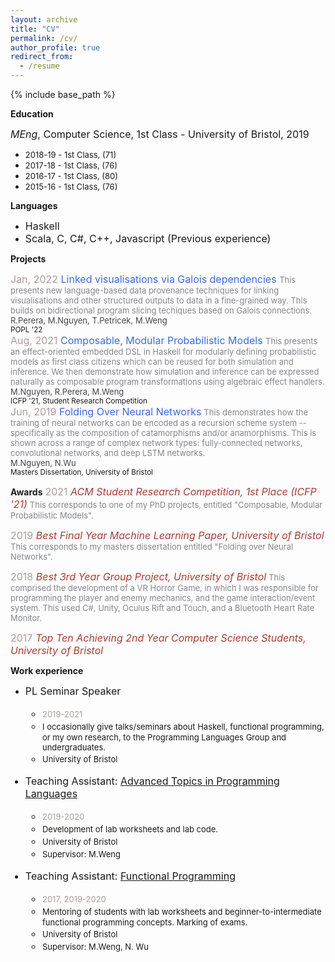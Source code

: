 ```yaml
---
layout: archive
title: "CV"
permalink: /cv/
author_profile: true
redirect_from:
  - /resume
---
```


{% include base_path %}

**Education**

<font size="3"> <i>MEng</i>, Computer Science, 1st Class - University of Bristol, 2019<br/> </font>

  * <font size="2">2018-19 - 1st Class, (71) </font>
  * <font size="2">2017-18 - 1st Class, (76) </font>
  * <font size="2">2016-17 - 1st Class, (80) </font>
  * <font size="2">2015-16 - 1st Class, (76) </font>

**Languages**
* <font size="3">Haskell </font>
* <font size="3">Scala, C, C#, C++, Javascript (Previous experience) </font>


**Projects**

<font size="3"><span style="color:#AA9E9D">Jan, 2022</span> <span style="color:#3C6BE4"> Linked visualisations via Galois dependencies </span></font>
<span style="color:#85868B"><font size="2"> This presents new language-based data provenance techniques for linking visualisations and other structured
outputs to data in a fine-grained way. This builds on bidirectional program slicing techiques based on Galois connections. </font> </span><br/>
<span style="color:#44454A "><font size="2">R.Perera, M.Nguyen, T.Petricek, M.Weng </font> </span><br/>
<sup>POPL '22</sup><br/>
<font size="3"><span style="color:#AA9E9D">Aug, 2021</span> <span style="color:#3C6BE4"> Composable, Modular Probabilistic Models </span></font>
<span style="color:#85868B"><font size="2"> This presents an effect-oriented embedded DSL in Haskell for modularly defining probabilistic models as first class citizens which can be reused for both simulation and inference. We then demonstrate how simulation and inference can be expressed naturally as composable program transformations using algebraic effect handlers.</font> </span><br/>
<span style="color:#44454A "><font size="2">M.Nguyen, R.Perera, M.Weng </font> </span><br/>
<sup>ICFP '21, Student Research Competition</sup><br/>
<font size="3"><span style="color:#AA9E9D">Jun, 2019</span> <span style="color:#3C6BE4"> Folding Over Neural Networks</span></font>
<span style="color:#85868B"><font size="2"> This demonstrates how the training of neural networks can be encoded as a recursion scheme system -- specifically as the composition of catamorphisms and/or anamorphisms. This is shown across a range of complex network types: fully-connected networks, convolutional networks, and deep LSTM networks.</font> </span><br/>
<span style="color:#44454A "><font size="2">M.Nguyen, N.Wu </font> </span><br/>
<sup>Masters Dissertation, University of Bristol</sup>

**Awards**
<font size="3"><span style="color:#AA9E9D">2021</span> <span style="color:#AE3C33"> <i>ACM Student Research Competition, 1st Place  (ICFP '21)</i></span></font>
<span style="color:#85868B"><font size="2"> This corresponds to one of my PhD projects, entitled "Composable, Modular Probabilistic Models".</font>

<font size="3"><span style="color:#AA9E9D">2019</span> <span style="color:#AE3C33"> <i>Best Final Year Machine Learning Paper, University of Bristol</i></span></font>
<span style="color:#85868B"><font size="2"> This corresponds to my masters dissertation entitled "Folding over Neural Networks".</font>

<font size="3"><span style="color:#AA9E9D">2018</span> <span style="color:#AE3C33"> <i>Best 3rd Year Group Project, University of Bristol</i></span></font>
<span style="color:#85868B"><font size="2"> This comprised the development of a VR Horror Game, in which I was responsible for programming the player and enemy mechanics, and the game interaction/event system. This used C#, Unity, Oculus Rift and Touch, and a Bluetooth Heart Rate Monitor.</font>

<font size="3"><span style="color:#AA9E9D">2017</span> <span style="color:#AE3C33"> <i>Top Ten Achieving 2nd Year Computer Science Students, University of Bristol</i></span></font>  

**Work experience**
* <font size="3"> PL Seminar Speaker <br>
    * <font size="2"><span style="color:#AA9E9D">2019-2021</span></font>
    * <font size="2">I occasionally give talks/seminars about Haskell, functional programming, or my own research, to the Programming Languages Group and undergraduates. </font>
    * <font size="2">University of Bristol </font>

*  <font size="3">Teaching Assistant: <a href="https://www.bristol.ac.uk/unit-programme-catalogue/UnitDetails.jsa;jsessionid=523DFF5AD0E44080C9EBAD20F58B9DAE?ayrCode=20%2F21&unitCode=COMSM0066">Advanced Topics in Programming Languages</a> </font>
    * <font size="2"><span style="color:#AA9E9D">2019-2020</span></font>
    * <font size="2">Development of lab worksheets and lab code.</font>
    * <font size="2">University of Bristol </font>
    * <font size="2">Supervisor: M.Weng </font>

* <font size="3">Teaching Assistant: <a href="https://www.bris.ac.uk/unit-programme-catalogue/UnitDetails.jsa?unitCode=COMS10016">Functional Programming</a></font>
    * <font size="2"><span style="color:#AA9E9D">2017, 2019-2020</span></font>
    * <font size="2">Mentoring of students with lab worksheets and beginner-to-intermediate functional programming concepts. Marking of exams.</font>
    * <font size="2">University of Bristol </font>
    * <font size="2">Supervisor: M.Weng, N. Wu </font>
